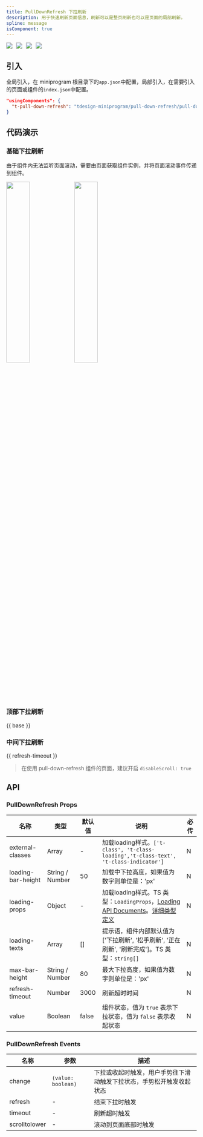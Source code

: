 ```yaml
---
title: PullDownRefresh 下拉刷新
description: 用于快速刷新页面信息，刷新可以是整页刷新也可以是页面的局部刷新。
spline: message
isComponent: true
---
```


<span class="coverages-badge" style="margin-right: 10px"><img src="https://img.shields.io/badge/coverages%3A%20lines-96%25-blue" /></span><span class="coverages-badge" style="margin-right: 10px"><img src="https://img.shields.io/badge/coverages%3A%20functions-81%25-blue" /></span><span class="coverages-badge" style="margin-right: 10px"><img src="https://img.shields.io/badge/coverages%3A%20statements-94%25-blue" /></span><span class="coverages-badge" style="margin-right: 10px"><img src="https://img.shields.io/badge/coverages%3A%20branches-81%25-blue" /></span>
## 引入

全局引入，在 miniprogram 根目录下的`app.json`中配置，局部引入，在需要引入的页面或组件的`index.json`中配置。

```json
"usingComponents": {
  "t-pull-down-refresh": "tdesign-miniprogram/pull-down-refresh/pull-down-refresh"
}
```

## 代码演示

### 基础下拉刷新

由于组件内无法监听页面滚动，需要由页面获取组件实例，并将页面滚动事件传递到组件。

<img src="https://tdesign.gtimg.com/miniprogram/readme/pullDownRefresh-1.png" width="35%" height="35%">
<img src="https://tdesign.gtimg.com/miniprogram/readme/pullDownRefresh-2.png" width="35%" height="35%">

### 顶部下拉刷新

{{ base }}

### 中间下拉刷新

{{ refresh-timeout }}


> 在使用 pull-down-refresh 组件的页面，建议开启 `disableScroll: true`

## API
### PullDownRefresh Props

名称 | 类型 | 默认值 | 说明 | 必传
-- | -- | -- | -- | --
external-classes | Array | - | 加载loading样式。`['t-class', 't-class-loading','t-class-text', 't-class-indicator']` | N
loading-bar-height | String / Number | 50 | 加载中下拉高度，如果值为数字则单位是：'px' | N
loading-props | Object | - | 加载loading样式。TS 类型：`LoadingProps`，[Loading API Documents](./loading?tab=api)。[详细类型定义](https://github.com/Tencent/tdesign-miniprogram/tree/develop/src/pull-down-refresh/type.ts) | N
loading-texts | Array | [] | 提示语，组件内部默认值为 ['下拉刷新', '松手刷新', '正在刷新', '刷新完成']。TS 类型：`string[]` | N
max-bar-height | String / Number | 80 | 最大下拉高度，如果值为数字则单位是：'px' | N
refresh-timeout | Number | 3000 | 刷新超时时间 | N
value | Boolean | false | 组件状态，值为 `true` 表示下拉状态，值为 `false` 表示收起状态 | N

### PullDownRefresh Events

名称 | 参数 | 描述
-- | -- | --
change | `(value: boolean)` | 下拉或收起时触发，用户手势往下滑动触发下拉状态，手势松开触发收起状态
refresh | - | 结束下拉时触发
timeout | - | 刷新超时触发
scrolltolower | - | 滚动到页面底部时触发
